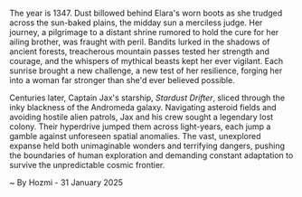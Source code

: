 
The year is 1347.  Dust billowed behind Elara's worn boots as she trudged across the sun-baked plains, the midday sun a merciless judge.  Her journey, a pilgrimage to a distant shrine rumored to hold the cure for her ailing brother, was fraught with peril.  Bandits lurked in the shadows of ancient forests, treacherous mountain passes tested her strength and courage, and the whispers of mythical beasts kept her ever vigilant.  Each sunrise brought a new challenge, a new test of her resilience, forging her into a woman far stronger than she'd ever believed possible.

Centuries later, Captain Jax's starship, *Stardust Drifter*, sliced through the inky blackness of the Andromeda galaxy.  Navigating asteroid fields and avoiding hostile alien patrols, Jax and his crew sought a legendary lost colony.  Their hyperdrive jumped them across light-years, each jump a gamble against unforeseen spatial anomalies.  The vast, unexplored expanse held both unimaginable wonders and terrifying dangers, pushing the boundaries of human exploration and demanding constant adaptation to survive the unpredictable cosmic frontier.

~ By Hozmi - 31 January 2025

